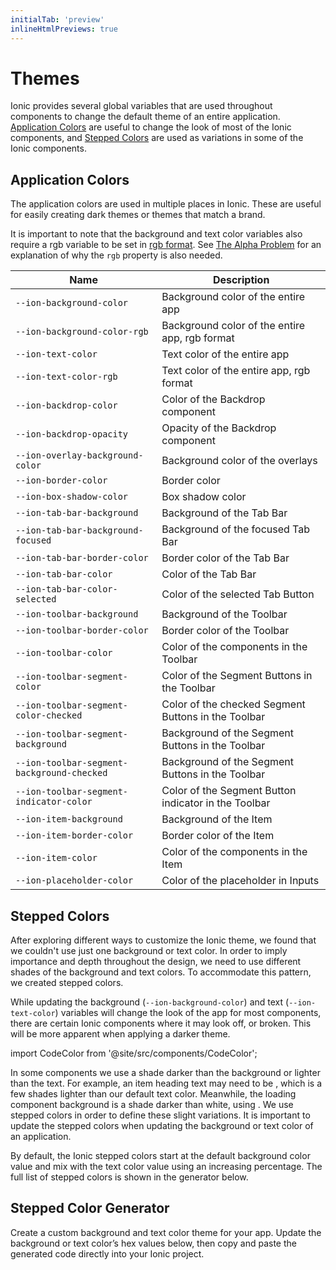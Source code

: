```yaml
---
initialTab: 'preview'
inlineHtmlPreviews: true
---
```


# Themes

Ionic provides several global variables that are used throughout components to change the default theme of an entire application. [Application Colors](#application-colors) are useful to change the look of most of the Ionic components, and [Stepped Colors](#stepped-colors) are used as variations in some of the Ionic components.

## Application Colors

The application colors are used in multiple places in Ionic. These are useful for easily creating dark themes or themes that match a brand.

It is important to note that the background and text color variables also require a rgb variable to be set in <a href="https://developer.mozilla.org/en-US/docs/Glossary/RGB" target="_blank">rgb format</a>. See [The Alpha Problem](./advanced#the-alpha-problem) for an explanation of why the `rgb` property is also needed.


| Name                                          | Description                                                |
| ----------------------------------------------| -----------------------------------------------------------|
| `--ion-background-color`                      | Background color of the entire app                         |
| `--ion-background-color-rgb`                  | Background color of the entire app, rgb format             |
| `--ion-text-color`                            | Text color of the entire app                               |
| `--ion-text-color-rgb`                        | Text color of the entire app, rgb format                   |
| `--ion-backdrop-color`                        | Color of the Backdrop component                            |
| `--ion-backdrop-opacity`                      | Opacity of the Backdrop component                            |
| `--ion-overlay-background-color`              | Background color of the overlays                           |
| `--ion-border-color`                          | Border color                                               |
| `--ion-box-shadow-color`                      | Box shadow color                                           |
| `--ion-tab-bar-background`                    | Background of the Tab Bar                                  |
| `--ion-tab-bar-background-focused`            | Background of the focused Tab Bar                          |
| `--ion-tab-bar-border-color`                  | Border color of the Tab Bar                                |
| `--ion-tab-bar-color`                         | Color of the Tab Bar                                       |
| `--ion-tab-bar-color-selected`                | Color of the selected Tab Button                           |
| `--ion-toolbar-background`                    | Background of the Toolbar                                  |
| `--ion-toolbar-border-color`                  | Border color of the Toolbar                                |
| `--ion-toolbar-color`                         | Color of the components in the Toolbar                     |
| `--ion-toolbar-segment-color`                 | Color of the Segment Buttons in the Toolbar                |
| `--ion-toolbar-segment-color-checked`         | Color of the checked Segment Buttons in the Toolbar        |
| `--ion-toolbar-segment-background`            | Background of the Segment Buttons in the Toolbar           |
| `--ion-toolbar-segment-background-checked`    | Background of the Segment Buttons in the Toolbar           |
| `--ion-toolbar-segment-indicator-color`       | Color of the Segment Button indicator in the Toolbar       |
| `--ion-item-background`                       | Background of the Item                                     |
| `--ion-item-border-color`                     | Border color of the Item                                   |
| `--ion-item-color`                            | Color of the components in the Item                        |
| `--ion-placeholder-color`                     | Color of the placeholder in Inputs                         |


## Stepped Colors

After exploring different ways to customize the Ionic theme, we found that we couldn't use just one background or text color. In order to imply importance and depth throughout the design, we need to use different shades of the background and text colors. To accommodate this pattern, we created stepped colors.

While updating the background (`--ion-background-color`) and text (`--ion-text-color`) variables will change the look of the app for most components, there are certain Ionic components where it may look off, or broken. This will be more apparent when applying a darker theme.

import CodeColor from '@site/src/components/CodeColor';

In some components we use a shade darker than the background or lighter than the text. For example, an item heading text may need to be <CodeColor mode="md" value="#404040"></CodeColor>, which is a few shades lighter than our default text color. Meanwhile, the loading component background is a shade darker than white, using <CodeColor mode="md" value="#f2f2f2"></CodeColor>. We use stepped colors in order to define these slight variations. It is important to update the stepped colors when updating the background or text color of an application.

By default, the Ionic stepped colors start at the default background color value <CodeColor mode="md" value="#ffffff"></CodeColor> and mix with the text color value <CodeColor mode="md" value="#000000"></CodeColor> using an increasing percentage. The full list of stepped colors is shown in the generator below.

## Stepped Color Generator

Create a custom background and text color theme for your app. Update the background or text color’s hex values below, then copy and paste the generated code directly into your Ionic project.

<stepped-color-generator mode="md" no-prerender></stepped-color-generator>


